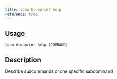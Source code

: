 ```yaml
---
title: lono blueprint help
reference: true
---
```


## Usage

    lono blueprint help [COMMAND]

## Description

Describe subcommands or one specific subcommand



